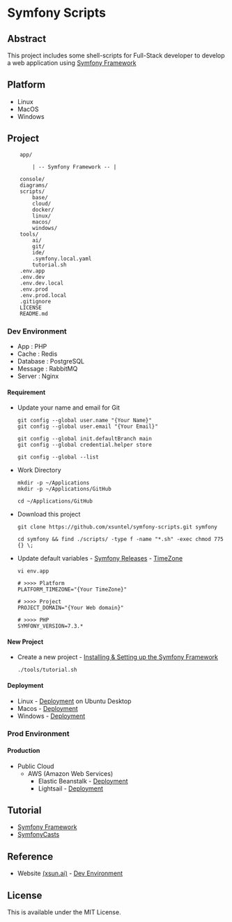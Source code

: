 # Symfony Scripts

## Abstract

This project includes some shell-scripts for Full-Stack developer to develop a web application
using [Symfony Framework](https://symfony.com)

## Platform

* Linux
* MacOS
* Windows

## Project

```
    app/
    
        | -- Symfony Framework -- |

    console/
    diagrams/
    scripts/
        base/
        cloud/
        docker/
        linux/
        macos/
        windows/
    tools/
        ai/
        git/
        ide/
        .symfony.local.yaml
        tutorial.sh
    .env.app
    .env.dev
    .env.dev.local
    .env.prod
    .env.prod.local
    .gitignore
    LICENSE
    README.md
```

### Dev Environment

* App : PHP
* Cache : Redis
* Database : PostgreSQL
* Message : RabbitMQ
* Server : Nginx

#### Requirement

* Update your name and email for Git

  ```
  git config --global user.name "{Your Name}"
  git config --global user.email "{Your Email}"

  git config --global init.defaultBranch main
  git config --global credential.helper store

  git config --global --list
  ```

* Work Directory

  ```
  mkdir -p ~/Applications
  mkdir -p ~/Applications/GitHub

  cd ~/Applications/GitHub
  ```

* Download this project

  ```
  git clone https://github.com/xsuntel/symfony-scripts.git symfony

  cd symfony && find ./scripts/ -type f -name "*.sh" -exec chmod 775 {} \;
  ```

* Update default
  variables - [Symfony Releases](https://symfony.com/releases) - [TimeZone](https://www.php.net/manual/en/timezones.php)

  ```
  vi env.app

  # >>>> Platform                                                              
  PLATFORM_TIMEZONE="{Your TimeZone}"

  # >>>> Project
  PROJECT_DOMAIN="{Your Web domain}"

  # >>>> PHP
  SYMFONY_VERSION=7.3.* 
  ```

#### New Project

* Create a new project - [Installing & Setting up the Symfony Framework](https://symfony.com/doc/current/setup.html)

  ```
  ./tools/tutorial.sh
  ```
 
#### Deployment

* Linux - [Deployment](https://github.com/xsuntel/symfony-scripts/blob/main/scripts/linux/ubuntu/ABSTRACT.md) on Ubuntu
  Desktop
* Macos - [Deployment](https://github.com/xsuntel/symfony-scripts/blob/main/scripts/macos/device/ABSTRACT.md)
* Windows - [Deployment](https://github.com/xsuntel/symfony-scripts/blob/main/scripts/windows/device/ABSTRACT.md)

### Prod Environment

#### Production

* Public Cloud
  * AWS (Amazon Web Services)
    * Elastic Beanstalk   - [Deployment](https://github.com/xsuntel/symfony-scripts/blob/main/scripts/cloud/aws/elasticbeanstalk/ABSTRACT.md)
    * Lightsail           - [Deployment](https://github.com/xsuntel/symfony-scripts/blob/main/scripts/cloud/aws/lightsail/ABSTRACT.md)

## Tutorial

* [Symfony Framework](https://symfony.com)
* [SymfonyCasts](https://symfonycasts.com)

## Reference

* Website [(xsun.ai)](https://xsun.ai) - [Dev Environment](https://github.com/xsuntel/symfony-scripts/wiki)

## License
This is available under the MIT License.